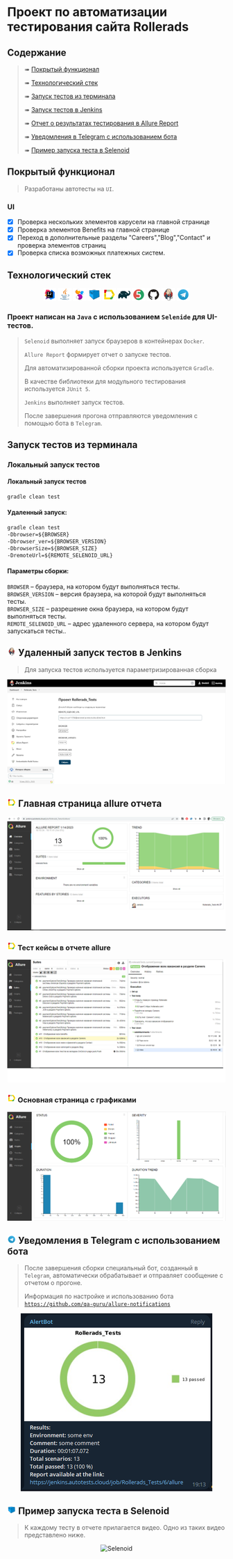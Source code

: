 # Проект по автоматизации тестирования сайта Rollerads

## 	Содержание

> ➠ [Покрытый функционал](#покрытый-функционал)
>
> ➠ [Технологический стек](#технологический-стек)
>
> ➠ [Запуск тестов из терминала](#запуск-тестов-из-терминала)
>
> ➠ [Запуск тестов в Jenkins](#-удаленный-запуск-тестов-в-Jenkins)
>
> ➠ [Отчет о результатах тестирования в Allure Report](#-главная-страница-allure-отчета)
>
> ➠ [Уведомления в Telegram с использованием бота](#-уведомления-в-telegram-с-использованием-бота)
>
> ➠ [Пример запуска теста в Selenoid](#-пример-запуска-теста-в-selenoid)

##  Покрытый функционал
> Разработаны автотесты на <code>UI</code>.
### UI

- [x] Проверка нескольких элементов карусели на главной странице
- [x] Проверка элементов Benefits на главной странице
- [x] Переход в дополнительные разделы "Careers","Blog","Contact" и проверка элементов страниц
- [x] Проверка списка возможных платежных систем.
## Технологический стек

<p align="center">
<img width="6%" title="IntelliJ IDEA" src="readme_attach/design/Intelij_IDEA.svg">
<img width="6%" title="Java" src="readme_attach/design/Java.svg">
<img width="6%" title="Selenide" src="readme_attach/design/Selenide.svg">
<img width="6%" title="Selenoid" src="readme_attach/design/Selenoid.svg">
<img width="6%" title="Allure Report" src="readme_attach/design/Allure_Report.svg">
<img width="6%" title="Gradle" src="readme_attach/design/Gradle.svg">
<img width="6%" title="JUnit5" src="readme_attach/design/JUnit5.svg">
<img width="6%" title="GitHub" src="readme_attach/design/GitHub.svg">
<img width="6%" title="Jenkins" src="readme_attach/design/Jenkins.svg">
<img width="6%" title="Telegram" src="readme_attach/design/Telegram.svg">
</p>

### Проект написан на <code>Java</code> с использованием <code>Selenide</code> для UI-тестов.
>
> <code>Selenoid</code> выполняет запуск браузеров в контейнерах <code>Docker</code>.
>
> <code>Allure Report</code> формирует отчет о запуске тестов.
>
> Для автоматизированной сборки проекта используется <code>Gradle</code>.
>
> В качестве библиотеки для модульного тестирования используется <code>JUnit 5</code>.
>
> <code>Jenkins</code> выполняет запуск тестов.
>
> После завершения прогона отправляются уведомления с помощью бота в <code>Telegram</code>.
## Запуск тестов из терминала

### Локальный запуск тестов

#### Локальный запуск тестов

```
gradle clean test 
```
#### Удаленный запуск:
```
gradle clean test
-Dbrowser=${BROWSER}
-Dbrowser_ver=${BROWSER_VERSION}
-DbrowserSize=${BROWSER_SIZE}
-DremoteUrl=${REMOTE_SELENOID_URL}
```
#### Параметры сборки:
<code>BROWSER</code> – браузера, на котором будут выполняться тесты. </br>
<code>BROWSER_VERSION</code> – версия браузера, на которой будут выполняться тесты. </br>
<code>BROWSER_SIZE</code> – разрешение окна браузера, на котором будут выполняться тесты. </br>
<code>REMOTE_SELENOID_URL</code> – адрес удаленного сервера, на котором будут запускаться тесты.. </br>
## <img width="4%" title="Jenkins" src="readme_attach/Jenkins.svg"> Удаленный запуск тестов в Jenkins

> Для запуска тестов используется параметризированная сборка
<p align="center">
<img title="Jenkins" src="readme_attach/settings.png">
</p>

## <img width="4%" title="Allure_Report" src="readme_attach/Allure_Report.svg"> Главная страница allure отчета

<p align="center">
<img title="Allure_main" src="readme_attach/allure.png">
</p>

### <img width="4%" title="Allure_Report" src="readme_attach/Allure_Report.svg"> Тест кейсы в отчете allure

<p align="center">
<img title="Allure_suits" src="readme_attach/allure_suits.png">
</p>

### <img width="4%" title="Allure_Report" src="readme_attach/Allure_Report.svg"> Основная страница с графиками

<p align="center">
<img title="Allure_dashboard" src="readme_attach/Graphs.png">
</p>

## <img width="4%" title="Telegram" src="readme_attach/Telegram.svg"> Уведомления в Telegram с использованием бота

> После завершения сборки специальный бот, созданный в <code>Telegram</code>, автоматически обрабатывает и отправляет сообщение с отчетом о прогоне.
>
> Информация по настройке и использованию бота <code>https://github.com/qa-guru/allure-notifications</code>

<p align="center">
<img title="Telegram_notifications" src="readme_attach/telegram_allure.png">
</p>

## <img width="4%" title="Selenoid" src="readme_attach/Selenoid.svg"> Пример запуска теста в Selenoid

> К каждому тесту в отчете прилагается видео. Одно из таких видео представлено ниже.

<p align="center">
<img title="Selenoid" src="readme_attach/selenoid.gif">
</p>
